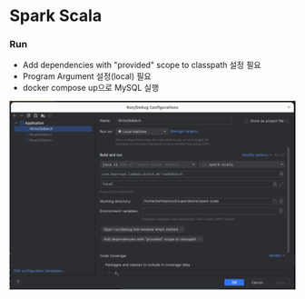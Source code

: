 # Spark Scala

### Run

- Add dependencies with "provided" scope to classpath 설정 필요
- Program Argument 설정(local) 필요
- docker compose up으로 MySQL 실행

![Run](docs/images/Run.png)

